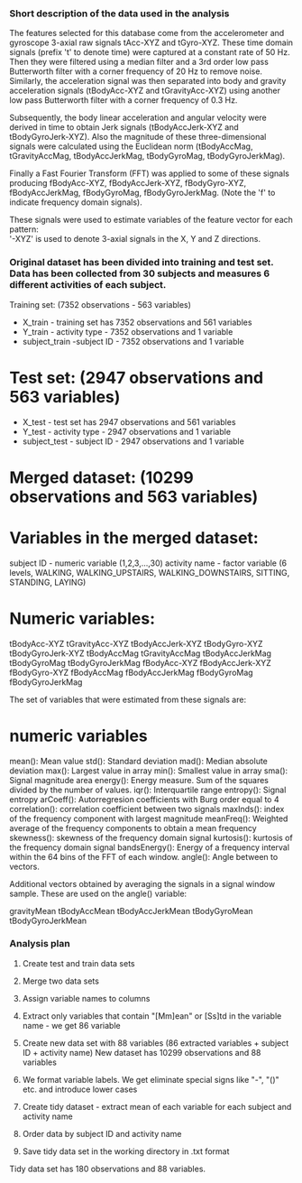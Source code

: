 
### Short description of the data used in the analysis

The features selected for this database come from the accelerometer and gyroscope 3-axial raw signals tAcc-XYZ and tGyro-XYZ. These time domain signals (prefix 't' to denote time) were captured at a constant rate of 50 Hz. Then they were filtered using a median filter and a 3rd order low pass Butterworth filter with a corner frequency of 20 Hz to remove noise. Similarly, the acceleration signal was then separated into body and gravity acceleration signals (tBodyAcc-XYZ and tGravityAcc-XYZ) using another low pass Butterworth filter with a corner frequency of 0.3 Hz. 

Subsequently, the body linear acceleration and angular velocity were derived in time to obtain Jerk signals (tBodyAccJerk-XYZ and tBodyGyroJerk-XYZ). Also the magnitude of these three-dimensional signals were calculated using the Euclidean norm (tBodyAccMag, tGravityAccMag, tBodyAccJerkMag, tBodyGyroMag, tBodyGyroJerkMag). 

Finally a Fast Fourier Transform (FFT) was applied to some of these signals producing fBodyAcc-XYZ, fBodyAccJerk-XYZ, fBodyGyro-XYZ, fBodyAccJerkMag, fBodyGyroMag, fBodyGyroJerkMag. (Note the 'f' to indicate frequency domain signals). 

These signals were used to estimate variables of the feature vector for each pattern:  
'-XYZ' is used to denote 3-axial signals in the X, Y and Z directions.


### Original dataset has been divided into training and test set. Data has been collected from 30 subjects and measures 6 different activities of each subject.

Training set: (7352 observations - 563 variables)
  - X_train -  training set has 7352 observations and 561 variables
  - Y_train - activity type - 7352 observations and 1 variable
  - subject_train -subject ID - 7352 observations and 1 variable     


# Test set: (2947 observations and 563 variables)
  - X_test -  test set has 2947 observations and 561 variables
  - Y_test - activity type - 2947 observations and 1 variable
  - subject_test - subject ID - 2947 observations and 1 variable   
 
# Merged dataset: (10299 observations and 563 variables)

# Variables in the merged dataset:

subject ID - numeric variable (1,2,3,...,30)
activity name - factor variable (6 levels, WALKING, WALKING_UPSTAIRS, WALKING_DOWNSTAIRS, SITTING, STANDING, LAYING)

# Numeric variables:
tBodyAcc-XYZ 
tGravityAcc-XYZ
tBodyAccJerk-XYZ
tBodyGyro-XYZ
tBodyGyroJerk-XYZ
tBodyAccMag
tGravityAccMag
tBodyAccJerkMag
tBodyGyroMag
tBodyGyroJerkMag
fBodyAcc-XYZ
fBodyAccJerk-XYZ
fBodyGyro-XYZ
fBodyAccMag
fBodyAccJerkMag
fBodyGyroMag
fBodyGyroJerkMag

The set of variables that were estimated from these signals are: 
# numeric variables
mean(): Mean value
std(): Standard deviation
mad(): Median absolute deviation 
max(): Largest value in array
min(): Smallest value in array
sma(): Signal magnitude area
energy(): Energy measure. Sum of the squares divided by the number of values. 
iqr(): Interquartile range 
entropy(): Signal entropy
arCoeff(): Autorregresion coefficients with Burg order equal to 4
correlation(): correlation coefficient between two signals
maxInds(): index of the frequency component with largest magnitude
meanFreq(): Weighted average of the frequency components to obtain a mean frequency
skewness(): skewness of the frequency domain signal 
kurtosis(): kurtosis of the frequency domain signal 
bandsEnergy(): Energy of a frequency interval within the 64 bins of the FFT of each window.
angle(): Angle between to vectors.

Additional vectors obtained by averaging the signals in a signal window sample. These are used on the angle() variable:

gravityMean
tBodyAccMean
tBodyAccJerkMean
tBodyGyroMean
tBodyGyroJerkMean

### Analysis plan

1. Create test and train data sets
2. Merge two data sets
3. Assign variable names to columns 
4. Extract only variables that contain "[Mm]ean" or [Ss]td in the variable name - we get 86 variable

 

5. Create new data set with 88 variables (86 extracted variables + subject ID + activity name)
    New dataset has 10299 observations and 88 variables
6. We format variable labels. We get eliminate special signs like "-", "()" etc. and introduce lower cases
7. Create tidy dataset - extract mean of each variable for each subject and activity name
8. Order data by subject ID and activity name
9. Save tidy data set in the working directory in .txt format

Tidy data set has 180 observations and 88 variables.

   
